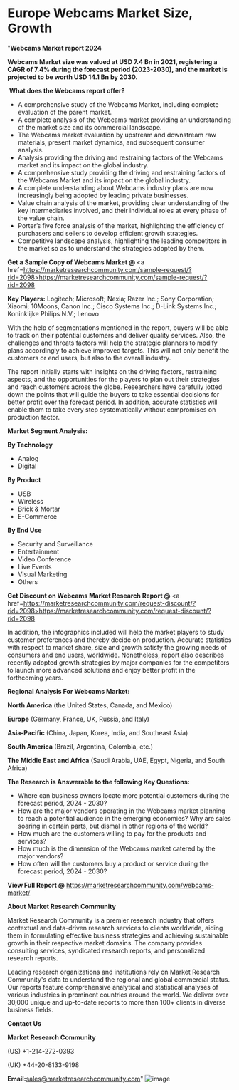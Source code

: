 # Europe Webcams Market Size, Growth
"<strong>Webcams Market report 2024</strong>

<strong>Webcams Market size was valued at USD 7.4 Bn in 2021, registering a CAGR of 7.4% during the forecast period (2023-2030), and the market is projected to be worth USD 14.1 Bn by 2030.</strong>

 <strong><b>What does the Webcams report offer?</b></strong>
<ul>
  <li>A comprehensive study of the Webcams Market, including complete evaluation of the parent market.</li>
  <li>A complete analysis of the Webcams market providing an understanding of the market size and its commercial landscape.</li>
  <li>The Webcams market evaluation by upstream and downstream raw materials, present market dynamics, and subsequent consumer analysis.</li>
  <li>Analysis providing the driving and restraining factors of the Webcams market and its impact on the global industry.</li>
  <li>A comprehensive study providing the driving and restraining factors of the Webcams Market and its impact on the global industry.</li>
  <li>A complete understanding about Webcams industry plans are now increasingly being adopted by leading private businesses.</li>
  <li>Value chain analysis of the market, providing clear understanding of the key intermediaries involved, and their individual roles at every phase of the value chain.</li>
  <li>Porter’s five force analysis of the market, highlighting the efficiency of purchasers and sellers to develop efficient growth strategies.</li>
  <li>Competitive landscape analysis, highlighting the leading competitors in the market so as to understand the strategies adopted by them.</li>
</ul>

<strong>Get a Sample Copy of Webcams Market @ </strong><a href=https://marketresearchcommunity.com/sample-request/?rid=2098><u>https://marketresearchcommunity.com/sample-request/?rid=2098</u></a>

<strong>Key Players:</strong> 
Logitech; Microsoft; Nexia; Razer Inc.; Sony Corporation; Xiaomi; 10Moons, Canon Inc.; Cisco Systems Inc.; D-Link Systems Inc.; Koninklijke Philips N.V.; Lenovo

With the help of segmentations mentioned in the report, buyers will be able to track on their potential customers and deliver quality services. Also, the challenges and threats factors will help the strategic planners to modify plans accordingly to achieve improved targets. This will not only benefit the customers or end users, but also to the overall industry.

The report initially starts with insights on the driving factors, restraining aspects, and the opportunities for the players to plan out their strategies and reach customers across the globe. Researchers have carefully jotted down the points that will guide the buyers to take essential decisions for better profit over the forecast period. In addition, accurate statistics will enable them to take every step systematically without compromises on production factor.

<strong>Market Segment Analysis:</strong>



<strong>By Technology</strong>
<ul>
 	<li>Analog</li>
 	<li>Digital</li>
</ul>
<strong>By Product</strong>
<ul>
 	<li>USB</li>
 	<li>Wireless</li>
 	<li>Brick &amp; Mortar</li>
 	<li>E-Commerce</li>
</ul>
<strong>By End Use</strong>
<ul>
 	<li>Security and Surveillance</li>
 	<li>Entertainment</li>
 	<li>Video Conference</li>
 	<li>Live Events</li>
 	<li>Visual Marketing</li>
 	<li>Others</li>
</ul>

<strong>Get Discount on Webcams Market Research Report @ </b></strong><a href=https://marketresearchcommunity.com/request-discount/?rid=2098><u>https://marketresearchcommunity.com/request-discount/?rid=2098</u></a>

In addition, the infographics included will help the market players to study customer preferences and thereby decide on production. Accurate statistics with respect to market share, size and growth satisfy the growing needs of consumers and end users, worldwide. Nonetheless, report also describes recently adopted growth strategies by major companies for the competitors to launch more advanced solutions and enjoy better profit in the forthcoming years.

<strong>Regional Analysis For Webcams Market:</strong>

<strong>North America</strong> (the United States, Canada, and Mexico)

<strong>Europe</strong> (Germany, France, UK, Russia, and Italy)

<strong>Asia-Pacific</strong> (China, Japan, Korea, India, and Southeast Asia)

<strong>South America</strong> (Brazil, Argentina, Colombia, etc.)

<strong>The Middle East and Africa</strong> (Saudi Arabia, UAE, Egypt, Nigeria, and South Africa)

<strong>The Research is Answerable to the following Key Questions:</strong>
<ul>
 	<li>Where can business owners locate more potential customers during the forecast period, 2024 - 2030?</li>
 	<li>How are the major vendors operating in the Webcams market planning to reach a potential audience in the emerging economies? Why are sales soaring in certain parts, but dismal in other regions of the world?</li>
 	<li>How much are the customers willing to pay for the products and services?</li>
 	<li>How much is the dimension of the Webcams market catered by the major vendors?</li>
 	<li>How often will the customers buy a product or service during the forecast period, 2024 - 2030?</li>
</ul>

<strong>View Full Report @</strong> <a href=https://marketresearchcommunity.com/webcams-market/>https://marketresearchcommunity.com/webcams-market/</a>

<strong>About Market Research Community</strong>

Market Research Community is a premier research industry that offers contextual and data-driven research services to clients worldwide, aiding them in formulating effective business strategies and achieving sustainable growth in their respective market domains. The company provides consulting services, syndicated research reports, and personalized research reports.

Leading research organizations and institutions rely on Market Research Community's data to understand the regional and global commercial status. Our reports feature comprehensive analytical and statistical analyses of various industries in prominent countries around the world. We deliver over 30,000 unique and up-to-date reports to more than 100+ clients in diverse business fields.

<strong>Contact Us</strong>

<strong>Market Research Community</strong>

(US) +1-214-272-0393

(UK) +44-20-8133-9198

<strong>Email:</strong>sales@marketresearchcommunity.com"
![image](https://github.com/krutikad1522/marketresearchcommunity/assets/158283933/fdb79569-85a9-4cd9-a3ba-99251bbe1cfe)

